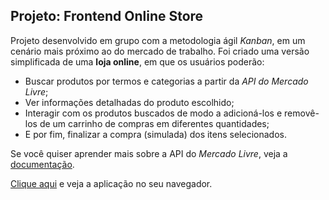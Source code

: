 ## Projeto: Frontend Online Store


Projeto desenvolvido em grupo com a metodologia ágil _Kanban_, em um cenário mais próximo ao do mercado de trabalho. Foi criado uma versão simplificada de uma **loja online**, em que os usuários poderão:
  - Buscar produtos por termos e categorias a partir da _API do Mercado Livre_;
  - Ver informações detalhadas do produto escolhido;
  - Interagir com os produtos buscados de modo a adicioná-los e removê-los de um carrinho de compras em diferentes quantidades;
  - E por fim, finalizar a compra (simulada) dos itens selecionados.



Se você quiser aprender mais sobre a API do _Mercado Livre_, veja a [documentação](https://developers.mercadolivre.com.br/pt_br/itens-e-buscas).

[Clique aqui](https://jdgflorentino.github.io/Frontend-Online-Store/) e veja a aplicação no seu navegador.
